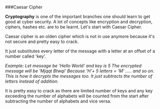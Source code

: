 ###Caesar Cipher

__Cryptography__ is one of the important branches one should learn to get good at cyber security. A lot of concepts like encryption and decryption, ciphers, hashes etc. are to be learnt.
Let's start with Caesar Cipher.

Caesar cipher is an olden cipher which is not in use anymore because it's not secure and pretty easy to crack.

It just substitutes every letter of the message with a letter at an offset of a number called 'key'. 

*Example:
Let message be 'Hello World' and key is 5
The encrypted message will be 'Mjqqt Btwqi'
Because 'H'+ 5 letters = 'M' ..... and so on.
This is how it decrypts the messages too. It just subtracts the number of letters instead of addition.*

It is pretty easy to crack as there are limited number of keys and any key exceeding the number of alphabets will be counted from the start after subtracting the number of alphabets and vice versa.
